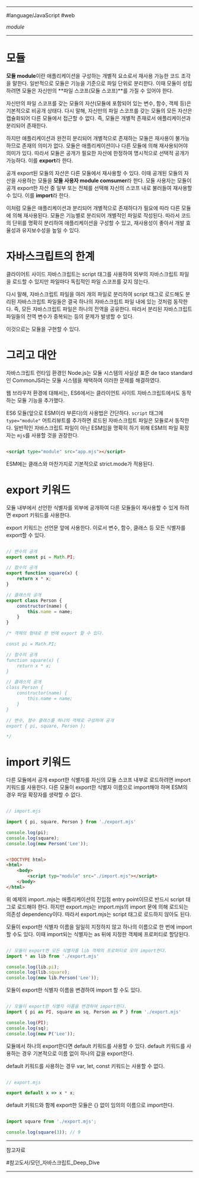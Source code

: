 
---

#language/JavaScript #web 

_module_

---

# 모듈

**모듈 module**이란 애플리케이션을 구성하는 개별적 요소로서 재사용 가능한 코드 조각을 말한다. 일반적으로 모듈은 기능을 기준으로 파일 단위로 분리한다. 이때 모듈이 성립하려면 모듈은 자신만의 **파일 스코프(모듈 스코프)**를 가질 수 있어야 한다.

자신만의 파일 스코프를 갖는 모듈의 자산(모듈에 포함되어 있는 변수, 함수, 객체 등)은 기본적으로 비공개 상태다. 다시 말해, 자신만의 파일 스코프를 갖는 모듈의 모든 자산은 캡슐화되어 다른 모듈에서 접근할 수 없다. 즉, 모듈은 개별적 존재로서 애플리케이션과 분리되어 존재한다.

하지만 애플리케이션과 완전히 분리되어 개별적으로 존재하는 모듈은 재사용이 불가능하므로 존재의 의미가 없다. 모듈은 애플리케이션이나 다른 모듈에 의해 재사용되어야 의미가 있다. 따라서 모듈은 공개가 필요한 자산에 한정하여 명시적으로 선택적 공개가 가능하다. 이를 **export**라 한다.

공개 export된 모듈의 자산은 다른 모듈에서 재사용할 수 있다. 이때 공개된 모듈의 자산을 사용하는 모듈을 **모듈 사용자 module comsumer**라 한다. 모듈 사용자는 모듈이 공개 export한 자산 중 일부 또는 전체를 선택해 자신의 스코프 내로 불러들여 재사용할 수 있다. 이를 **import**라 한다.

이처럼 모듈은 애플리케이션과 분리되어 개별적으로 존재하다가 필요에 따라 다른 모듈에 의해 재사용된다. 모듈은 기능별로 분리되어 개별적인 파일로 작성된다. 따라서 코드의 단위를 명확히 분리하여 애플리케이션을 구성할 수 있고, 재사용성이 좋아서 개발 효율성과 유지보수성을 높일 수 있다.

# 자바스크립트의 한계

클라이어트 사이드 자바스크립트는 script 태그를 사용하여 외부의 자바스크립트 파일을 로드할 수 있지만 파일마다 독립적인 파일 스코프를 갖지 않는다.

다시 말해, 자바스크립트 파일을 여러 개의 파일로 분리하여 script 태그로 로드해도 분리된 자바스크립트 파일들은 결국 하나의 자바스크립트 파일 내에 있는 것처럼 동작한다. 즉, 모든 자바스크립트 파일은 하나의 전역을 공유한다. 따라서 분리된 자바스크립트 파일들의 전역 변수가 중복되는 등의 문제가 발생할 수 있다.

이것으로는 모듈을 구현할 수 있다.

# 그리고 대안

자바스크립트 런타임 환경인  Node.js는 모듈 시스템의 사실상 표준 de taco standard인 CommonJS라는 모듈 시스템을 채택하여 이러한 문제를 해결하였다.

웹 브라우저 환경에 대해서는, ES6에서는 클라이언트 사이트 자바스크립트에서도 동작하는 모듈 기능을 추가했다.

ES6 모듈(앞으로 ESM이라 부른다)의 사용법은 간단하다. `script` 태그에 `type="module"` 어트리뷰트를 추가하면 로드된 자바스크립트 파일은 모듈로서 동작한다. 일반적인 자바스크립트 파일이 아닌 ESM임을 명확히 하기 위해 ESM의 파일 확장자는 `mjs`를 사용할 것을 권장한다.

```html

<script type="module" src="app.mjs"></script>

```

ESM에는 클래스와 마찬가지로 기본적으로 strict.mode가 적용된다.

# export 키워드

모듈 내부에서 선언한 식별자를 외부에 공개하여 다른 모듈들이 재사용할 수 있게 하려면 export 키워드를 사용한다.

export 키워드는 선언문 앞에 사용한다. 이로서 변수, 함수, 클래스 등 모든 식별자를 export할 수 있다.

```javascript

// 변수의 공개
export const pi = Math.PI;

// 함수의 공개
export function square(x) {
    return x * x;
}

// 클래스의 공개
export class Person {
    constructor(name) {
        this.name = name;
    }
}

/* 객체의 형태로 한 번에 export 할 수 있다.

const pi = Math.PI;

// 함수의 공개
function square(x) {
    return x * x;
}

// 클래스의 공개
class Person {
    constructor(name) {
        this.name = name;
    }
}

// 변수, 함수 클래스를 하나의 객체로 구성하여 공개
export { pi, square, Person };

*/

```

# import 키워드

다른 모듈에서 공개 export한 식별자를 자신의 모듈 스코프 내부로 로드하려면 import 키워드를 사용한다. 다른 모듈이 export한 식별자 이름으로 import해야 하며 ESM의 경우 파일 확장자를 생략할 수 없다.

```javascript

// import.mjs

import { pi, square, Person } from './export.mjs'

console.log(pi);
console.log(square);
console.log(new Person('Lee'));

```

```html

<!DOCTYPE html>
<html>
    <body>
        <script typ="module" src="./import.mjs"></script>
    </body>
</html>

```

위 예제의 import..mjs는 애플리케이션의 진입점 entry point이므로 반드시 script 태그로 로드해야 한다. 하지만 export.mjs는 import.mjs의 import 문에 의해 로드되는 의존성 dependency이다. 따라서 export.mjs는 script 태그로 로드하지 않아도 된다.

모듈이 export한 식별자 이름을 일일히 지정하지 않고 하나의 이름으로 한 번에 import할 수도 있다. 이때 import되는 식별자는 as 뒤에 지정한 객체에 프로퍼티로 할당된다.

```javascript

// 모듈이 export한 모든 식별자를 lib 객체의 프로퍼티로 모아 import한다.
import * as lib from './export.mjs'

console.log(lib.pi);
console.log(lib.square);
console.log(new lib.Person('Lee'));

```

모듈이 export한 식별자 이름을 변경하여 import 할 수도 있다.

```javascript

// 모듈이 export한 식별자 이름을 변경하여 import한다.
import { pi as PI, square as sq, Person as P } from './export.mjs'

console.log(PI);
console.log(sq);
console.log(new P('Lee'));

```

모듈에서 하나의 export한다면 default 키워드를 사용할 수 있다. default 키워드를 사용하는 경우 기본적으로 이름 없이 하나의 값을 export한다.

default 키워드를 사용하는 경우 var, let, const 키워드는 사용할 수 없다.

```javascript

// export.mjs

export default x => x * x;

```

default 키워드와 함께 export한 모듈은 {} 없이 임의의 이름으로 import한다.

```javascript

import square from './export.mjs';

console.log(square(3)); // 9

```

---

참고자료

#참고도서/모던_자바스크립트_Deep_Dive 

---